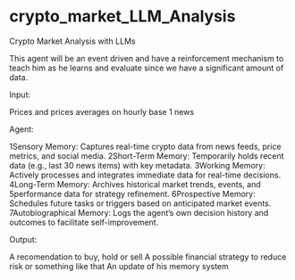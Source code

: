 # crypto_market_LLM_Analysis
Crypto Market Analysis with LLMs

This agent will be an event driven and have a reinforcement mechanism to teach him as he learns and evaluate since we have a significant amount of data.

Input:

Prices and prices averages on hourly base
1 news

Agent:

1Sensory Memory: Captures real-time crypto data from news feeds, price metrics, and social media.
2Short-Term Memory: Temporarily holds recent data (e.g., last 30 news items) with key metadata.
3Working Memory: Actively processes and integrates immediate data for real-time decisions.
4Long-Term Memory: Archives historical market trends, events, and 5performance data for strategy refinement.
6Prospective Memory: Schedules future tasks or triggers based on anticipated market events.
7Autobiographical Memory: Logs the agent’s own decision history and outcomes to facilitate self-improvement.


Output:

A recomendation to buy, hold or sell
A possible financial strategy to reduce risk or something like that
An update of his memory system
